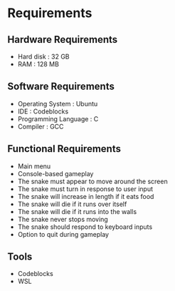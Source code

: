 # Requirements

## Hardware Requirements
* Hard disk : 32 GB
* RAM       : 128 MB

## Software Requirements
* Operating System     : Ubuntu
* IDE 		       : Codeblocks
* Programming Language : C
* Compiler	       : GCC

## Functional Requirements
* Main menu
* Console-based gameplay
* The snake must appear to move around the screen 
* The snake must turn in response to user input 
* The snake will increase in length if it eats food 
* The snake will die if it runs over itself 
* The snake will die if it runs into the walls 
* The snake never stops moving
* The snake should respond to keyboard inputs
* Option to quit during gameplay


## Tools
* Codeblocks
* WSL

